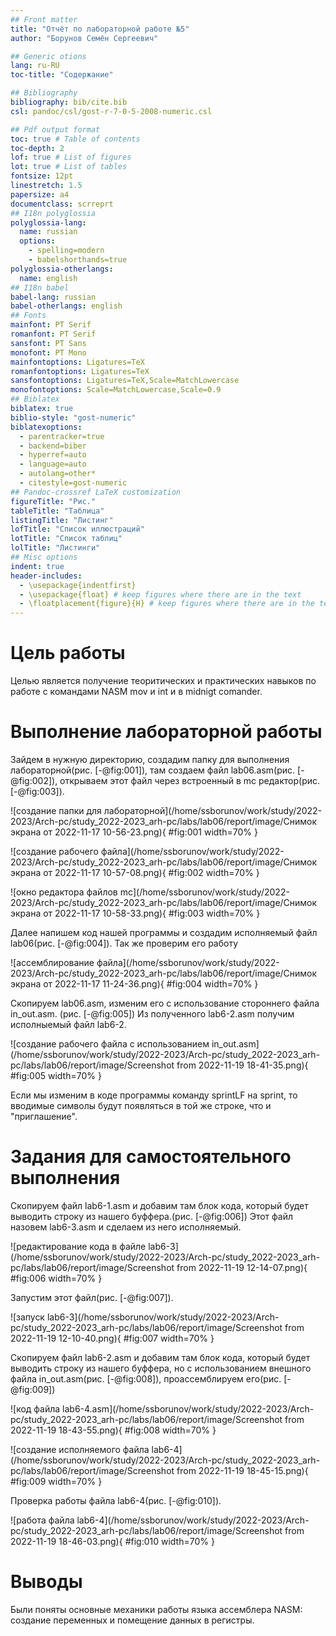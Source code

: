 ```yaml
---
## Front matter
title: "Отчёт по лабораторной работе №5"
author: "Борунов Семён Сергеевич"

## Generic otions
lang: ru-RU
toc-title: "Содержание"

## Bibliography
bibliography: bib/cite.bib
csl: pandoc/csl/gost-r-7-0-5-2008-numeric.csl

## Pdf output format
toc: true # Table of contents
toc-depth: 2
lof: true # List of figures
lot: true # List of tables
fontsize: 12pt
linestretch: 1.5
papersize: a4
documentclass: scrreprt
## I18n polyglossia
polyglossia-lang:
  name: russian
  options:
	- spelling=modern
	- babelshorthands=true
polyglossia-otherlangs:
  name: english
## I18n babel
babel-lang: russian
babel-otherlangs: english
## Fonts
mainfont: PT Serif
romanfont: PT Serif
sansfont: PT Sans
monofont: PT Mono
mainfontoptions: Ligatures=TeX
romanfontoptions: Ligatures=TeX
sansfontoptions: Ligatures=TeX,Scale=MatchLowercase
monofontoptions: Scale=MatchLowercase,Scale=0.9
## Biblatex
biblatex: true
biblio-style: "gost-numeric"
biblatexoptions:
  - parentracker=true
  - backend=biber
  - hyperref=auto
  - language=auto
  - autolang=other*
  - citestyle=gost-numeric
## Pandoc-crossref LaTeX customization
figureTitle: "Рис."
tableTitle: "Таблица"
listingTitle: "Листинг"
lofTitle: "Список иллюстраций"
lotTitle: "Список таблиц"
lolTitle: "Листинги"
## Misc options
indent: true
header-includes:
  - \usepackage{indentfirst}
  - \usepackage{float} # keep figures where there are in the text
  - \floatplacement{figure}{H} # keep figures where there are in the text
---
```


# Цель работы

Целью является получение теоритических и практических навыков по работе с командами NASM mov и int и в midnigt comander.

# Выполнение лабораторной работы

Зайдем в нужную директорию, создадим папку для выполнения лабораторной(рис. [-@fig:001]), там создаем файл lab06.asm(рис. [-@fig:002]), открываем этот файл через встроенный в mc редактор(рис. [-@fig:003]).

![создание папки для лабораторной](/home/ssborunov/work/study/2022-2023/Arch-pc/study_2022-2023_arh-pc/labs/lab06/report/image/Снимок экрана от 2022-11-17 10-56-23.png){ #fig:001 width=70% }

![создание рабочего файла](/home/ssborunov/work/study/2022-2023/Arch-pc/study_2022-2023_arh-pc/labs/lab06/report/image/Снимок экрана от 2022-11-17 10-57-08.png){ #fig:002 width=70% }

![окно редактора файлов mc](/home/ssborunov/work/study/2022-2023/Arch-pc/study_2022-2023_arh-pc/labs/lab06/report/image/Снимок экрана от 2022-11-17 10-58-33.png){ #fig:003 width=70% }

Далее напишем код нашей программы и создадим исполняемый файл lab06(рис. [-@fig:004]). Так же проверим его работу 

![ассемблирование файла](/home/ssborunov/work/study/2022-2023/Arch-pc/study_2022-2023_arh-pc/labs/lab06/report/image/Снимок экрана от 2022-11-17 11-24-36.png){ #fig:004 width=70% }

Скопируем lab06.asm, изменим его с использование стороннего файла in_out.asm. (рис. [-@fig:005]) Из полученного lab6-2.asm получим исполныемый файл lab6-2.

![создание рабочего файла с использованием in_out.asm](/home/ssborunov/work/study/2022-2023/Arch-pc/study_2022-2023_arh-pc/labs/lab06/report/image/Screenshot from 2022-11-19 18-41-35.png){ #fig:005 width=70% }

Если мы изменим в коде программы команду sprintLF на sprint, то вводимые символы будут появляться в той же строке, что и "приглашение".

# Задания для самостоятельного выполнения

Скопируем файл lab6-1.asm и добавим там блок кода, который будет выводить строку из нашего буффера.(рис. [-@fig:006]) Этот файл назовем lab6-3.asm и сделаем из него исполняемый.

![редактирование кода в файле lab6-3](/home/ssborunov/work/study/2022-2023/Arch-pc/study_2022-2023_arh-pc/labs/lab06/report/image/Screenshot from 2022-11-19 12-14-07.png){ #fig:006 width=70% }

Запустим этот файл(рис. [-@fig:007]). 

![запуск lab6-3](/home/ssborunov/work/study/2022-2023/Arch-pc/study_2022-2023_arh-pc/labs/lab06/report/image/Screenshot from 2022-11-19 12-10-40.png){ #fig:007 width=70% }

Скопируем файл lab6-2.asm и добавим там блок кода, который будет выводить строку из нашего буффера, но с использованием внешного файла in_out.asm(рис. [-@fig:008]), проассемблируем его(рис. [-@fig:009])

![код файла lab6-4.asm](/home/ssborunov/work/study/2022-2023/Arch-pc/study_2022-2023_arh-pc/labs/lab06/report/image/Screenshot from 2022-11-19 18-43-55.png){ #fig:008 width=70% }

![создание исполняемого файла lab6-4](/home/ssborunov/work/study/2022-2023/Arch-pc/study_2022-2023_arh-pc/labs/lab06/report/image/Screenshot from 2022-11-19 18-45-15.png){ #fig:009 width=70% }

Проверка работы файла lab6-4(рис. [-@fig:010]). 

![работа файла lab6-4](/home/ssborunov/work/study/2022-2023/Arch-pc/study_2022-2023_arh-pc/labs/lab06/report/image/Screenshot from 2022-11-19 18-46-03.png){ #fig:010 width=70% }

# Выводы

Были поняты основные механики работы языка ассемблера NASM: создание переменных и помещение данных в регистры.

